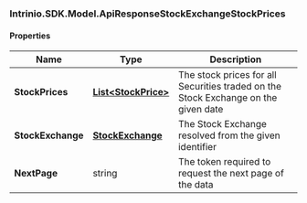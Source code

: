 [//]: # (CLASS:Intrinio.SDK.Model.ApiResponseStockExchangeStockPrices)

[//]: # (KIND:object)

### Intrinio.SDK.Model.ApiResponseStockExchangeStockPrices
#### Properties

[//]: # (START_DEFINITION)

Name | Type | Description
------------ | ------------- | -------------
**StockPrices** | [**List&lt;StockPrice&gt;**](StockPrice.md) | The stock prices for all Securities traded on the Stock Exchange on the given date &nbsp;
**StockExchange** | [**StockExchange**](StockExchange.md) | The Stock Exchange resolved from the given identifier &nbsp;
**NextPage** | string | The token required to request the next page of the data &nbsp;

[//]: # (END_DEFINITION)


[//]: # (CONTAINED_CLASS:Intrinio.SDK.Model.StockPrice)


[//]: # (CONTAINED_CLASS:Intrinio.SDK.Model.StockExchange)


